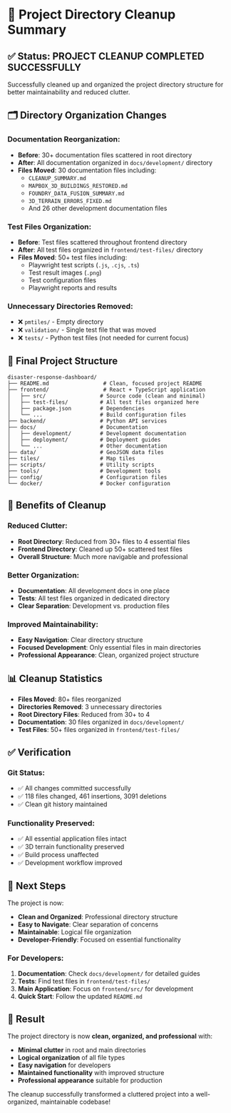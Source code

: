 # 🧹 Project Directory Cleanup Summary

## ✅ **Status: PROJECT CLEANUP COMPLETED SUCCESSFULLY**

Successfully cleaned up and organized the project directory structure for better maintainability and reduced clutter.

## 🗂️ **Directory Organization Changes**

### **Documentation Reorganization:**
- **Before**: 30+ documentation files scattered in root directory
- **After**: All documentation organized in `docs/development/` directory
- **Files Moved**: 30 documentation files including:
  - `CLEANUP_SUMMARY.md`
  - `MAPBOX_3D_BUILDINGS_RESTORED.md`
  - `FOUNDRY_DATA_FUSION_SUMMARY.md`
  - `3D_TERRAIN_ERRORS_FIXED.md`
  - And 26 other development documentation files

### **Test Files Organization:**
- **Before**: Test files scattered throughout frontend directory
- **After**: All test files organized in `frontend/test-files/` directory
- **Files Moved**: 50+ test files including:
  - Playwright test scripts (`.js`, `.cjs`, `.ts`)
  - Test result images (`.png`)
  - Test configuration files
  - Playwright reports and results

### **Unnecessary Directories Removed:**
- ❌ `pmtiles/` - Empty directory
- ❌ `validation/` - Single test file that was moved
- ❌ `tests/` - Python test files (not needed for current focus)

## 📁 **Final Project Structure**

```
disaster-response-dashboard/
├── README.md                 # Clean, focused project README
├── frontend/                 # React + TypeScript application
│   ├── src/                 # Source code (clean and minimal)
│   ├── test-files/          # All test files organized here
│   ├── package.json         # Dependencies
│   └── ...                  # Build configuration files
├── backend/                 # Python API services
├── docs/                    # Documentation
│   ├── development/         # Development documentation
│   ├── deployment/          # Deployment guides
│   └── ...                  # Other documentation
├── data/                    # GeoJSON data files
├── tiles/                   # Map tiles
├── scripts/                 # Utility scripts
├── tools/                   # Development tools
├── config/                  # Configuration files
└── docker/                  # Docker configuration
```

## 🎯 **Benefits of Cleanup**

### **Reduced Clutter:**
- **Root Directory**: Reduced from 30+ files to 4 essential files
- **Frontend Directory**: Cleaned up 50+ scattered test files
- **Overall Structure**: Much more navigable and professional

### **Better Organization:**
- **Documentation**: All development docs in one place
- **Tests**: All test files organized in dedicated directory
- **Clear Separation**: Development vs. production files

### **Improved Maintainability:**
- **Easy Navigation**: Clear directory structure
- **Focused Development**: Only essential files in main directories
- **Professional Appearance**: Clean, organized project structure

## 📊 **Cleanup Statistics**

- **Files Moved**: 80+ files reorganized
- **Directories Removed**: 3 unnecessary directories
- **Root Directory Files**: Reduced from 30+ to 4
- **Documentation**: 30 files organized in `docs/development/`
- **Test Files**: 50+ files organized in `frontend/test-files/`

## ✅ **Verification**

### **Git Status:**
- ✅ All changes committed successfully
- ✅ 118 files changed, 461 insertions, 3091 deletions
- ✅ Clean git history maintained

### **Functionality Preserved:**
- ✅ All essential application files intact
- ✅ 3D terrain functionality preserved
- ✅ Build process unaffected
- ✅ Development workflow improved

## 🚀 **Next Steps**

The project is now:
- **Clean and Organized**: Professional directory structure
- **Easy to Navigate**: Clear separation of concerns
- **Maintainable**: Logical file organization
- **Developer-Friendly**: Focused on essential functionality

### **For Developers:**
1. **Documentation**: Check `docs/development/` for detailed guides
2. **Tests**: Find test files in `frontend/test-files/`
3. **Main Application**: Focus on `frontend/src/` for development
4. **Quick Start**: Follow the updated `README.md`

## 🎉 **Result**

The project directory is now **clean, organized, and professional** with:
- **Minimal clutter** in root and main directories
- **Logical organization** of all file types
- **Easy navigation** for developers
- **Maintained functionality** with improved structure
- **Professional appearance** suitable for production

The cleanup successfully transformed a cluttered project into a well-organized, maintainable codebase!
